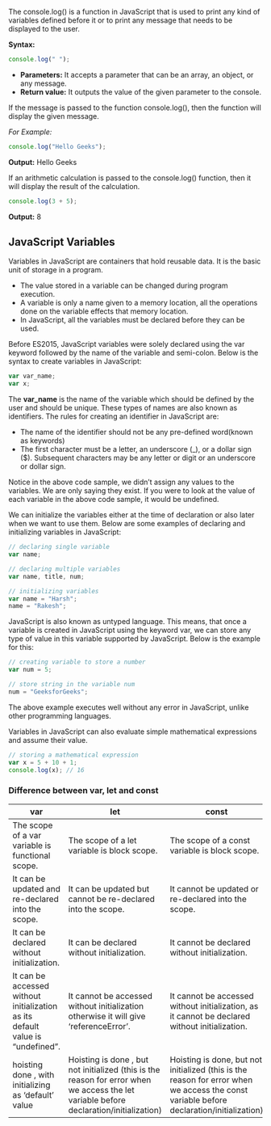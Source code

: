 The console.log() is a function in JavaScript that is used to print any kind of variables defined before it or to print any message that needs to be displayed to the user.

**Syntax:**
```Javascript
console.log(" ");
```

- **Parameters:** It accepts a parameter that can be an array, an object, or any message.
- **Return value:** It outputs the value of the given parameter to the console.

If the message is passed to the function console.log(), then the function will display the given message.

*For Example:*
```Javascript
console.log("Hello Geeks");
```

**Output:** Hello Geeks
 
If an arithmetic calculation is passed to the console.log() function, then it will display the result of the calculation.
```Javascript
console.log(3 + 5);
```
**Output:** 8

## JavaScript Variables

Variables in JavaScript are containers that hold reusable data. It is the basic unit of storage in a program.  
+ The value stored in a variable can be changed during program execution.
+ A variable is only a name given to a memory location, all the operations done on the variable effects that memory location.
+ In JavaScript, all the variables must be declared before they can be used.

Before ES2015, JavaScript variables were solely declared using the var keyword followed by the name of the variable and semi-colon. Below is the syntax to create variables in JavaScript: 
```Javascript
var var_name;
var x;
```
The **var_name** is the name of the variable which should be defined by the user and should be unique. These types of names are also known as identifiers. The rules for creating an identifier in JavaScript are:
+ The name of the identifier should not be any pre-defined word(known as keywords)
+ The first character must be a letter, an underscore (_), or a dollar sign ($). Subsequent characters may be any letter or digit or an underscore or dollar sign. 

Notice in the above code sample, we didn’t assign any values to the variables. We are only saying they exist. If you were to look at the value of each variable in the above code sample, it would be undefined.

We can initialize the variables either at the time of declaration or also later when we want to use them. Below are some examples of declaring and initializing variables in JavaScript:  
```Javascript
// declaring single variable
var name;

// declaring multiple variables
var name, title, num;

// initializing variables
var name = "Harsh";
name = "Rakesh";
```

JavaScript is also known as untyped language. This means, that once a variable is created in JavaScript using the keyword var, we can store any type of value in this variable supported by JavaScript. Below is the example for this:  
```Javascript
// creating variable to store a number
var num = 5;

// store string in the variable num
num = "GeeksforGeeks";
```
The above example executes well without any error in JavaScript, unlike other programming languages.

Variables in JavaScript can also evaluate simple mathematical expressions and assume their value.  
```Javascript
// storing a mathematical expression
var x = 5 + 10 + 1;
console.log(x); // 16
```

### Difference between var, let and const

| var | let | const |
| --- | --- | --- |
| The scope of a var variable is functional scope. | The scope of a let variable is block scope. | The scope of a const variable is block scope.
| It can be updated and re-declared into the scope. | It can be updated but cannot be re-declared into the scope. | It cannot be updated or re-declared into the scope. |
| It can be declared without initialization. | It can be declared without initialization. | It cannot be declared without initialization. |
| It can be accessed without initialization as its default value is “undefined”. | It cannot be accessed without initialization otherwise it will give ‘referenceError’. | It cannot be accessed without initialization, as it cannot be declared without initialization. |
| hoisting done , with initializing as ‘default’ value | Hoisting is done , but not initialized (this is the reason for error when we access the let variable before declaration/initialization) | Hoisting is done, but not initialized (this is the reason for error when we access the const variable before declaration/initialization) |

